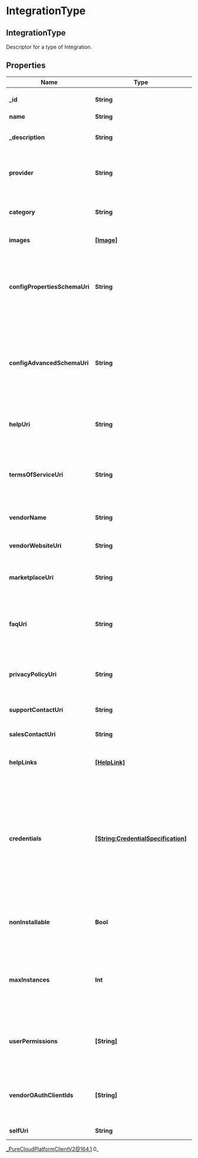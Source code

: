# IntegrationType

## IntegrationType
Descriptor for a type of Integration.

## Properties

|Name | Type | Description | Notes|
|------------ | ------------- | ------------- | -------------|
| **_id** | **String** | The ID of the integration type. | |
| **name** | **String** |  | [optional] |
| **_description** | **String** | Description of the integration type. | [optional] |
| **provider** | **String** | PureCloud provider of the integration type. | [optional] |
| **category** | **String** | Category describing the integration type. | [optional] |
| **images** | [**[Image]**]([Image]) | Collection of logos. | [optional] |
| **configPropertiesSchemaUri** | **String** | URI of the schema describing the key-value properties needed to configure an integration of this type. | [optional] |
| **configAdvancedSchemaUri** | **String** | URI of the schema describing the advanced JSON document needed to configure an integration of this type. | [optional] |
| **helpUri** | **String** | URI of a page with more information about the integration type | [optional] |
| **termsOfServiceUri** | **String** | URI of a page with terms and conditions for the integration type | [optional] |
| **vendorName** | **String** | Name of the vendor of this integration type | [optional] |
| **vendorWebsiteUri** | **String** | URI of the vendor&#39;s website | [optional] |
| **marketplaceUri** | **String** | URI of the marketplace listing for this integration type | [optional] |
| **faqUri** | **String** | URI of frequently asked questions about the integration type | [optional] |
| **privacyPolicyUri** | **String** | URI of a privacy policy for users of the integration type | [optional] |
| **supportContactUri** | **String** | URI for vendor support | [optional] |
| **salesContactUri** | **String** | URI for vendor sales information | [optional] |
| **helpLinks** | [**[HelpLink]**]([HelpLink]) | List of links to additional help resources | [optional] |
| **credentials** | [**[String:CredentialSpecification]**](CredentialSpecification) | Map of credentials for integrations of this type. The key is the name of a credential that can be provided in the credentials property of the integration configuration. | [optional] |
| **nonInstallable** | **Bool** | Indicates if the integration type is installable or not. | [optional] |
| **maxInstances** | **Int** | The maximum number of integration instances allowable for this integration type | [optional] |
| **userPermissions** | **[String]** | List of permissions required to permit user access to the integration type. | [optional] |
| **vendorOAuthClientIds** | **[String]** | List of OAuth Client IDs that must be authorized when the integration is created. | [optional] |
| **selfUri** | **String** | The URI for this object | [optional] |



_PureCloudPlatformClientV2@164.1.0_
